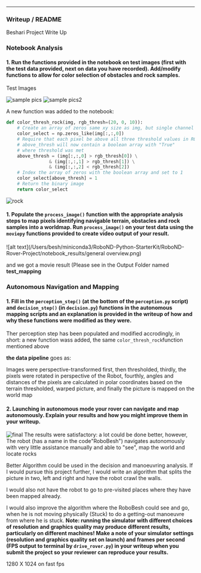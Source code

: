 

---
### Writeup / README
Beshari Project Write Up

### Notebook Analysis
#### 1. Run the functions provided in the notebook on test images (first with the test data provided, next on data you have recorded). Add/modify functions to allow for color selection of obstacles and rock samples.
Test Images

![sample pics](/Users/besh/miniconda3/RoboND-Python-StarterKit/RoboND-Rover-Project/calibration_images/example_grid1.jpg)
![sample pics2](/Users/besh/miniconda3/RoboND-Python-StarterKit/RoboND-Rover-Project/calibration_images/example_rock1.jpg)

A new function was added to the notebook:

~~~python
def color_thresh_rock(img, rgb_thresh=(20, 0, 10)):
    # Create an array of zeros same xy size as img, but single channel
    color_select = np.zeros_like(img[:,:,0])
    # Require that each pixel be above all three threshold values in RGB
    # above_thresh will now contain a boolean array with "True"
    # where threshold was met
    above_thresh = (img[:,:,0] > rgb_thresh[0]) \
                & (img[:,:,1] > rgb_thresh[1]) \
                & (img[:,:,2] < rgb_thresh[2])
    # Index the array of zeros with the boolean array and set to 1
    color_select[above_thresh] = 1
    # Return the binary image
    return color_select
~~~

![rock](/Users/besh/miniconda3/RoboND-Python-StarterKit/RoboND-Rover-Project/notebook_results/rock.jpg)

#### 1. Populate the `process_image()` function with the appropriate analysis steps to map pixels identifying navigable terrain, obstacles and rock samples into a worldmap.  Run `process_image()` on your test data using the `moviepy` functions provided to create video output of your result. 

![alt text](/Users/besh/miniconda3/RoboND-Python-StarterKit/RoboND-Rover-Project/notebook_results/general overview.png)

and we got a movie result (Please see in the Output Folder named **test_mapping**


### Autonomous Navigation and Mapping

#### 1. Fill in the `perception_step()` (at the bottom of the `perception.py` script) and `decision_step()` (in `decision.py`) functions in the autonomous mapping scripts and an explanation is provided in the writeup of how and why these functions were modified as they were.

Ther perception step has been populated and modified accrodingly, in short:
a new function wass added, the same `color_thresh_rock`function mentioned above

**the data pipeline** goes as: 

 Images were perspective-transformed first, then thresholded, thirdly, the pixels were rotated in perspective of the Robot, fourthly, angles and distances of the pixels are calculated in polar coordinates based on the terrain thresholded, warped picture, and finally the picture is mapped on the world map

#### 2. Launching in autonomous mode your rover can navigate and map autonomously.  Explain your results and how you might improve them in your writeup.  


![final](/Users/besh/miniconda3/RoboND-Python-StarterKit/RoboND-Rover-Project/output.jpeg)
The results were satisfactory: a lot could be done better, however, The robot (has a name in the code"RoboBesh") navigates autonomously with very little assistance manually and able to "see", map the world and locate rocks

Better Algorithm could be used in the decision and manoeuvring analysis. If I would pursue this project further, I would write an algorithm that splits the picture in two, left and right and have the robot crawl the walls.

I would also not have the robot to go to pre-visited places where they have been mapped already.

I would also improve the algorithm where the RoboBesh could see and go, when he is not moving physically (Stuck) to do a getting-out manoeuvre from where he is stuck.
**Note: running the simulator with different choices of resolution and graphics quality may produce different results, particularly on different machines!  Make a note of your simulator settings (resolution and graphics quality set on launch) and frames per second (FPS output to terminal by `drive_rover.py`) in your writeup when you submit the project so your reviewer can reproduce your results.**

1280 X 1024 on fast fps




